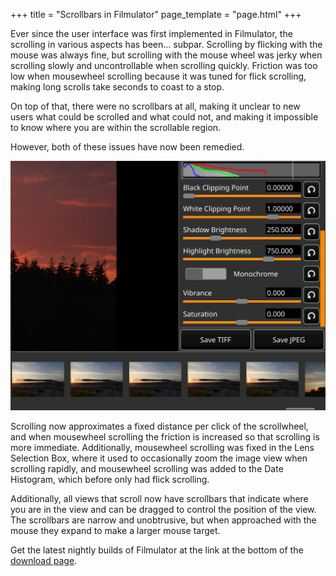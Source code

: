 +++
title = "Scrollbars in Filmulator"
page_template = "page.html"
+++

Ever since the user interface was first implemented in Filmulator, the scrolling in various aspects has been... subpar. Scrolling by flicking with the mouse was always fine, but scrolling with the mouse wheel was jerky when scrolling slowly and uncontrollable when scrolling quickly. Friction was too low when mousewheel scrolling because it was tuned for flick scrolling, making long scrolls take seconds to coast to a stop.

On top of that, there were no scrollbars at all, making it unclear to new users what could be scrolled and what could not, and making it impossible to know where you are within the scrollable region.

However, both of these issues have now been remedied.

![Filmulator scrollbar illustration](/images/screenshots/0.9_scrollbars.png)

Scrolling now approximates a fixed distance per click of the scrollwheel, and when mousewheel scrolling the friction is increased so that scrolling is more immediate. Additionally, mousewheel scrolling was fixed in the Lens Selection Box, where it used to occasionally zoom the image view when scrolling rapidly, and mousewheel scrolling was added to the Date Histogram, which before only had flick scrolling.

Additionally, all views that scroll now have scrollbars that indicate where you are in the view and can be dragged to control the position of the view. The scrollbars are narrow and unobtrusive, but when approached with the mouse they expand to make a larger mouse target.

Get the latest nightly builds of Filmulator at the link at the bottom of the [download page](/download).
